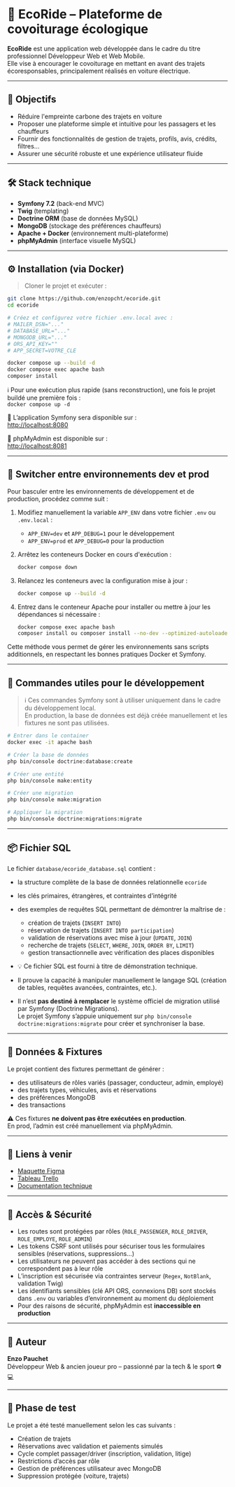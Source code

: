 # 🌱 EcoRide – Plateforme de covoiturage écologique

**EcoRide** est une application web développée dans le cadre du titre professionnel Développeur Web et Web Mobile.  
Elle vise à encourager le covoiturage en mettant en avant des trajets écoresponsables, principalement réalisés en voiture électrique.

---

## 🚀 Objectifs

- Réduire l'empreinte carbone des trajets en voiture
- Proposer une plateforme simple et intuitive pour les passagers et les chauffeurs
- Fournir des fonctionnalités de gestion de trajets, profils, avis, crédits, filtres…
- Assurer une sécurité robuste et une expérience utilisateur fluide

---

## 🛠️ Stack technique

- **Symfony 7.2** (back-end MVC)
- **Twig** (templating)
- **Doctrine ORM** (base de données MySQL)
- **MongoDB** (stockage des préférences chauffeurs)
- **Apache + Docker** (environnement multi-plateforme)
- **phpMyAdmin** (interface visuelle MySQL)

---

## ⚙️ Installation (via Docker)

> Cloner le projet et exécuter :

```bash
git clone https://github.com/enzopcht/ecoride.git
cd ecoride

# Créez et configurez votre fichier .env.local avec : 
# MAILER_DSN="..."
# DATABASE_URL="..."
# MONGODB_URL="..."
# ORS_API_KEY=""
# APP_SECRET=VOTRE_CLE

docker compose up --build -d
docker compose exec apache bash
composer install
```

ℹ️ Pour une exécution plus rapide (sans reconstruction), une fois le projet buildé une première fois :  
`docker compose up -d`

🔗 L’application Symfony sera disponible sur :  
[http://localhost:8080](http://localhost:8080)  

🔗 phpMyAdmin est disponible sur :  
[http://localhost:8081](http://localhost:8081)  

---

## 🔄 Switcher entre environnements dev et prod

Pour basculer entre les environnements de développement et de production, procédez comme suit :

1. Modifiez manuellement la variable `APP_ENV` dans votre fichier `.env` ou `.env.local` :  
   - `APP_ENV=dev` et `APP_DEBUG=1` pour le développement  
   - `APP_ENV=prod` et `APP_DEBUG=0` pour la production

2. Arrêtez les conteneurs Docker en cours d'exécution :  
   ```bash
   docker compose down
   ```

3. Relancez les conteneurs avec la configuration mise à jour :  
   ```bash
   docker compose up --build -d
   ```

4. Entrez dans le conteneur Apache pour installer ou mettre à jour les dépendances si nécessaire :  
   ```bash
   docker compose exec apache bash
   composer install ou composer install --no-dev --optimized-autoloader
   ```

Cette méthode vous permet de gérer les environnements sans scripts additionnels, en respectant les bonnes pratiques Docker et Symfony.

---

## 🧪 Commandes utiles pour le développement

> ℹ️ Ces commandes Symfony sont à utiliser uniquement dans le cadre du développement local.  
> En production, la base de données est déjà créée manuellement et les fixtures ne sont pas utilisées.

```bash
# Entrer dans le container
docker exec -it apache bash

# Créer la base de données
php bin/console doctrine:database:create

# Créer une entité
php bin/console make:entity

# Créer une migration
php bin/console make:migration

# Appliquer la migration
php bin/console doctrine:migrations:migrate
```

---

## 📦 Fichier SQL

Le fichier `database/ecoride_database.sql` contient :

- la structure complète de la base de données relationnelle `ecoride`
- les clés primaires, étrangères, et contraintes d’intégrité
- des exemples de requêtes SQL permettant de démontrer la maîtrise de :
  - création de trajets (`INSERT INTO`)
  - réservation de trajets (`INSERT INTO participation`)
  - validation de réservations avec mise à jour (`UPDATE`, `JOIN`)
  - recherche de trajets (`SELECT`, `WHERE`, `JOIN`, `ORDER BY`, `LIMIT`)
  - gestion transactionnelle avec vérification des places disponibles

- 💡 Ce fichier SQL est fourni à titre de démonstration technique.  
- Il prouve la capacité à manipuler manuellement le langage SQL (création de tables, requêtes avancées, contraintes, etc.).  
- Il n’est **pas destiné à remplacer** le système officiel de migration utilisé par Symfony (Doctrine Migrations).  
Le projet Symfony s’appuie uniquement sur `php bin/console doctrine:migrations:migrate` pour créer et synchroniser la base.

---

## 🧱 Données & Fixtures

Le projet contient des fixtures permettant de générer :
- des utilisateurs de rôles variés (passager, conducteur, admin, employé)
- des trajets types, véhicules, avis et réservations
- des préférences MongoDB
- des transactions

⚠️ Ces fixtures **ne doivent pas être exécutées en production**.  
En prod, l’admin est créé manuellement via phpMyAdmin.

---

## 📌 Liens à venir

- [Maquette Figma](#)
- [Tableau Trello](#)
- [Documentation technique](#)

---

## 🔐 Accès & Sécurité

- Les routes sont protégées par rôles (`ROLE_PASSENGER`, `ROLE_DRIVER`, `ROLE_EMPLOYE`, `ROLE_ADMIN`)
- Les tokens CSRF sont utilisés pour sécuriser tous les formulaires sensibles (réservations, suppressions…)
- Les utilisateurs ne peuvent pas accéder à des sections qui ne correspondent pas à leur rôle
- L’inscription est sécurisée via contraintes serveur (`Regex`, `NotBlank`, validation Twig)
- Les identifiants sensibles (clé API ORS, connexions DB) sont stockés dans `.env` ou variables d’environnement au moment du déploiement
- Pour des raisons de sécurité, phpMyAdmin est **inaccessible en production**

---

## 👤 Auteur

**Enzo Pauchet**  
Développeur Web & ancien joueur pro – passionné par la tech & le sport ⚽💻

---

## 🧪 Phase de test

Le projet a été testé manuellement selon les cas suivants :
- Création de trajets
- Réservations avec validation et paiements simulés
- Cycle complet passager/driver (inscription, validation, litige)
- Restrictions d’accès par rôle
- Gestion de préférences utilisateur avec MongoDB
- Suppression protégée (voiture, trajets)

